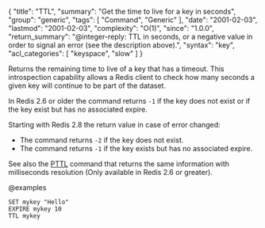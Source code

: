 {
  "title": "TTL",
  "summary": "Get the time to live for a key in seconds",
  "group": "generic",
  "tags": [
    "Command",
    "Generic"
  ],
  "date": "2001-02-03",
  "lastmod": "2001-02-03",
  "complexity": "O(1)",
  "since": "1.0.0",
  "return_summary": "@integer-reply: TTL in seconds, or a negative value in order to signal an error (see the description above).",
  "syntax": "key",
  "acl_categories": [
    "keyspace",
    "slow"
  ]
}

Returns the remaining time to live of a key that has a timeout.
This introspection capability allows a Redis client to check how many seconds a
given key will continue to be part of the dataset.

In Redis 2.6 or older the command returns `-1` if the key does not exist or if the key exist but has no associated expire.

Starting with Redis 2.8 the return value in case of error changed:

* The command returns `-2` if the key does not exist.
* The command returns `-1` if the key exists but has no associated expire.

See also the [PTTL](/commands/pttl) command that returns the same information with milliseconds resolution (Only available in Redis 2.6 or greater).

@examples

```cli
SET mykey "Hello"
EXPIRE mykey 10
TTL mykey
```

